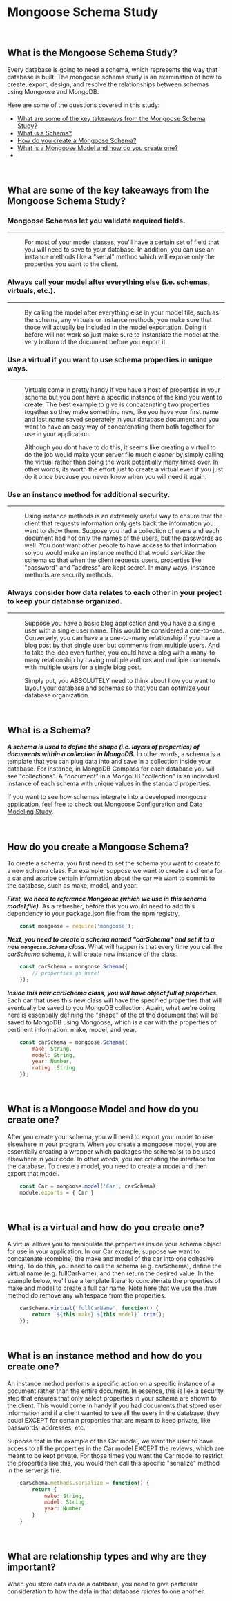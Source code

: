 # Mongoose Schema Study

<br>

## What is the Mongoose Schema Study?
Every database is going to need a schema, which represents the way that database is built. The mongoose schema study is an examination of 
how to create, export, design, and resolve the relationships between schemas using Mongoose and MongoDB.  

Here are some of the questions covered in this study:

* [What are some of the key takeaways from the Mongoose Schema Study?](#What-are-some-of-the-key-takeaways-from-the-Mongoose-Schema-Study)
* [What is a Schema?](#What-is-a-Schema)
* [How do you create a Mongoose Schema?](#How-do-you-create-a-Mongoose-Schema)
* [What is a Mongoose Model and how do you create one?](#What-is-a-Mongoose-Model-and-how-do-you-create-one)
* [](#)

<br>

## What are some of the key takeaways from the Mongoose Schema Study?

<dl>

### Mongoose Schemas let you validate required fields.
------

<dd>

For most of your model classes, you'll have a certain set of field that you will need to save to your database. In addition, you can use an instance methods like a "serial" method which will expose only the properties you want to the client. 

</dd>

### Always call your model after everything else (i.e. schemas, virtuals, etc.).
------

<dd>

By calling the model after everything else in your model file, such as the schema, any virtuals or instance methods, you make sure that those will actually be included in the model exportation. Doing it before will not work so just make sure to instantiate the model at the very bottom of the document before you export it.

</dd>

### Use a virtual if you want to use schema properties in unique ways.
------

<dd>

Virtuals come in pretty handy if you have a host of properties in your schema but you dont have a specific instance of the kind you want to create. The best example to give is concatenating two properties together so they make something new, like you have your first name and last name saved seperately in your database document and you want to have an easy way of concatenating them both together for use in your application. 

Although you dont have to do this, it seems like creating a virtual to do the job would make your server file much cleaner by simply calling the virtual rather than doing the work potentially many times over. In other words, its worth the effort just to create a virtual even if you just do it once because you never know when you will need it again.

</dd>

### Use an instance method for additional security.
------

<dd>

Using instance methods is an extremely useful way to ensure that the client that requests information only gets back the information you want to show them. Suppose you had a collection of users and each document had not only the names of the users, but the passwords as well. You dont want other people to have access to that information so you would make an instance method that would *serialize* the schema so that when the client requests users, properties like "password" and "address" are kept secret. In many ways, instance methods are security methods.

</dd>

### Always consider how data relates to each other in your project to keep your database organized.
------

<dd>

Suppose you have a basic blog application and you have a a single user with a single user name. This would be considered a one-to-one. Conversely, you can have a a one-to-many relationship if you have a blog post by that single user but comments from multiple users. And to take the idea even further, you could have a blog with a many-to-many relationship by having multiple authors and multiple comments with multiple users for a single blog post. 

Simply put, you ABSOLUTELY need to think about how you want to layout your database and schemas so that you can optimize your database organization.

</dd>

<dl>

<br>

## What is a Schema?
***A schema is used to define the shape (i.e. layers of properties) of documents within a collection in MongoDB.*** In other words, a schema is a template that you can plug data into and save in a collection inside your database. For instance, in MongoDB Compass for each database you will see "collections". A "document" in a MongoDB "collection" is an individual instance of each schema with unique values in the standard properties. 

If you want to see how schemas integrate into a developed mongoose application, feel free to check out [Mongoose Configuration and Data Modeling Study](https://github.com/john-azzaro/Study-Mongoose-Configuration-and-Data-Modeling "Mongoose Configuration and Data Modeling Study").

<br>

## How do you create a Mongoose Schema?
To create a schema, you first need to set the schema you want to create to a new schema class. For example, suppose we want to create a schema for a car and ascribe certain information about the car we want to commit to the database, such as make, model, and year. 

***First, we need to reference Mongoose (which we use in this schema model file).*** As a refresher, before this you would need to add this dependency to your package.json file from the npm registry. 
```JavaScript
    const mongoose = require('mongoose');
```

***Next, you need to create a schema named "carSchema" and set it to a new ```mongoose.Schema``` class.*** What will happen is that every time you call the *carSchema* schema, it will create new instance of the class.
```JavaScript
    const carSchema = mongoose.Schema({
        // properties go here!
    });
```
 
 ***Inside this new carSchema class, you will have object full of properties.*** Each car that uses this new class will have the specified properties that will eventually be saved to you MongoDB collection. Again, what we're doing here is essentially defining the "shape" of the of the document that will be saved to MongoDB using Mongoose, which is a car with the properties of pertinent information: make, model, and year. 
```JavaScript
    const carSchema = mongoose.Schema({
        make: String,
        model: String,
        year: Number,
        rating: String
    });
```

<br>

## What is a Mongoose Model and how do you create one?

After you create your schema, you will need to export your model to use elsewhere in your program. When you create a mongoose model, you are essentially creating a wrapper which packages the schema(s) to be used elsewhere in your code. In other words, you are creating the interface for the database. To create a model, you need to create a *model* and then export that model.
```JavaScript
    const Car = mongoose.model('Car', carSchema);
    module.exports = { Car }
```

<br>

## What is a virtual and how do you create one?
A virtual allows you to manipulate the properties inside your schema object for use in your application. In our Car example, suppose we want to concatenate (combine) the make and model of
the car into one cohesive string. To do this, you need to call the schema (e.g. carSchema), define the virtual name (e.g. fullCarName), and then return the desired value. In the example below, we'll use a template literal to concatenate the properties of make and model to create a full car name. Note here that we use the *.trim* method do remove any whitespace from the properties.
```JavaScript
    carSchema.virtual('fullCarName', function() {
        return `${this.make} ${this.model}`.trim();
    });
```

<br>

## What is an instance method and how do you create one?
An instance method perfoms a specific action on a specific instance of a document rather than the entire document. In essence, this is liek a security step that ensures that only select properties in your schema are shown to the client. This would come in handy if you had documents that stored user information and if a client wanted to see all the users in the database, they coudl EXCEPT for certain properties that are meant to keep private, like passwords, addresses, etc. 

Suppose that in the example of the Car model, we want the user to have access to all the properties in the Car model EXCEPT the reviews, which are meant to be kept private. For those times you want the Car model to restrict the properties like this, you would then call this specific "serialize" method in the server.js file.
```JavaScript
    carSchema.methods.serialize = function() {
        return {
            make: String,
            model: String,
            year: Number
        }
    }
```

<br>

## What are relationship types and why are they important?
When you store data inside a database, you need to give particular consideration to how the data in that database *relates* to one another.

